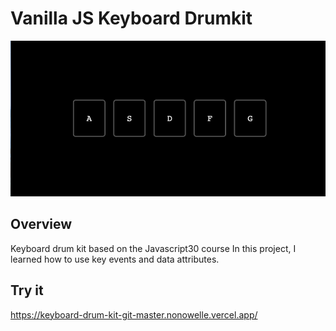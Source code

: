 # Vanilla JS Keyboard Drumkit
<img src="Keyboard-Drum-Kit.png"/>

## Overview
Keyboard drum kit based on the Javascript30 course
In this project, I learned how to use key events and data attributes.

## Try it
https://keyboard-drum-kit-git-master.nonowelle.vercel.app/
